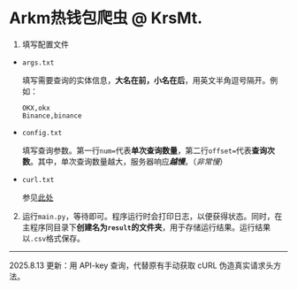 # Arkm热钱包爬虫 @ KrsMt.

1. 填写配置文件
  - `args.txt`
       
       填写需要查询的实体信息，**大名在前，小名在后**，用英文半角逗号隔开。例如：
       
       ```
       OKX,okx
       Binance,binance
       ```
  - `config.txt`
       
       填写查询参数。第一行`num=`代表**单次查询数量**，第二行`offset=`代表**查询次数**。其中，单次查询数量越大，服务器响应***越慢***。（*非常慢*）
  - `curl.txt`

       参见[此处](https://github.com/KrsMt-0113/Arkm_Hot_wallet_crawler_KrsMt)

2. 运行`main.py`，等待即可。程序运行时会打印日志，以便获得状态。同时，在主程序同目录下**创建名为`result`的文件夹**，用于存储运行结果。运行结果以`.csv`格式保存。

---

2025.8.13 更新：用 API-key 查询，代替原有手动获取 cURL 伪造真实请求头方法。
